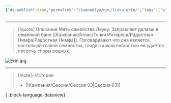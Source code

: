 ```yaml
---
{"dg-publish":true,"permalink":"/kampaniya/npc/liuku-erin/","tags":["affinity/neutral","job/innkeeper","race/human"],"created":"2025-01-08T06:30:47.613+03:00","updated":"2025-01-09T10:38:18.171+03:00"}
---
```




<hr></hr>

> [!quote] Описание
>Мать семейства Леуку. Заправляет делами в семейной бане [[Кампания/Атлас/Точки Интереса/Радостная Нимфа\|Радостная Нимфа]]. 
>Поговаривают что она является настоящей главой семейства, глядя с какой легкостью ей удается пресечь споры родных.

![Erin.jpg](/img/user/%D0%90%D1%81%D1%81%D0%B5%D1%82%D1%8B/NPC/Erin.jpg)




<hr></hr>

> [!note]- История
>  - [[Кампания/Сессии/Сессия 03\|Сессия 03]]
> 
{ .block-language-dataview}
